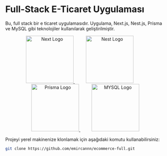 # Full-Stack E-Ticaret Uygulaması

Bu, full stack bir e ticaret uygulamasıdır. Uygulama, Next.js, Nest.js, Prisma ve MySQL gibi teknolojiler kullanılarak geliştirilmiştir.

<div align="center">
  <a href="https://nextjs.org/" target="blank"><img src="https://upload.wikimedia.org/wikipedia/commons/8/8e/Nextjs-logo.svg" width="150" height='150' alt="Next Logo" />
  </a>
  &nbsp;&nbsp;&nbsp;&nbsp;&nbsp;&nbsp;&nbsp;&nbsp;
  <a href="http://nestjs.com/" target="blank"><img src="https://nestjs.com/img/logo-small.svg" width="150" alt="Nest Logo" /></a>
  &nbsp;&nbsp;&nbsp;&nbsp;&nbsp;&nbsp;&nbsp;&nbsp;
  <a href="https://www.prisma.io/" target="blank"><img src="https://prismalens.vercel.app/header/logo-white.svg" width="150" height='150' alt="Prisma Logo" />
  </a>
  &nbsp;&nbsp;&nbsp;&nbsp;&nbsp;&nbsp;&nbsp;&nbsp;
  </a>
  <a href="https://www.mysql.com/" target="blank"><img src="https://upload.wikimedia.org/wikipedia/commons/0/0a/MySQL_textlogo.svg" width="150" height='150' alt="MYSQL Logo" />
  </a>
</div>

Projeyi yerel makinenize klonlamak için aşağıdaki komutu kullanabilirsiniz:

```bash
git clone https://github.com/emircannn/ecommerce-full.git

